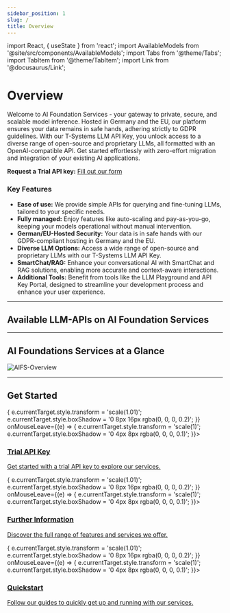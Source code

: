 ```yaml
---
sidebar_position: 1
slug: /
title: Overview
---
```


import React, { useState } from 'react';
import AvailableModels from '@site/src/components/AvailableModels';
import Tabs from '@theme/Tabs';
import TabItem from '@theme/TabItem';
import Link from '@docusaurus/Link';

# Overview

Welcome to AI Foundation Services - your gateway to private, secure, and scalable model inference. Hosted in Germany and the EU, our platform ensures your data remains in safe hands, adhering strictly to GDPR guidelines. With our T-Systems LLM API Key, you unlock access to a diverse range of open-source and proprietary LLMs, all formatted with an OpenAI-compatible API. Get started effortlessly with zero-effort migration and integration of your existing AI applications.
 
**Request a Trial API key:** [Fill out our form](https://docs.google.com/forms/d/e/1FAIpQLSdBDhCijYUIUeyJVTLzCy0rm55XgD2nG5supwtGRHXVfaX-fw/viewform)


### Key Features
 
- **Ease of use:** We provide simple APIs for querying and fine-tuning LLMs, tailored to your specific needs.
- **Fully managed:** Enjoy features like auto-scaling and pay-as-you-go, keeping your models operational without manual intervention.
- **German/EU-Hosted Security:** Your data is in safe hands with our GDPR-compliant hosting in Germany and the EU.
- **Diverse LLM Options:** Access a wide range of open-source and proprietary LLMs with our T-Systems LLM API Key.
- **SmartChat/RAG:** Enhance your conversational AI with SmartChat and RAG solutions, enabling more accurate and context-aware interactions.
-  **Additional Tools:** Benefit from tools like the LLM Playground and API Key Portal, designed to streamline your development process and enhance your user experience.
 
---


## Available LLM-APIs on AI Foundation Services

<AvailableModels />

---

## AI Foundations Services at a Glance

<div style={{ width: '100%', margin: '0 auto' }}>
  <img src="/img/AIFS-Overview.png" alt="AIFS-Overview" style={{ width: '100%', height: 'auto', display: 'block' }} />
</div>

---

## Get Started

<div style={{ display: 'flex', justifyContent: 'space-around', gap: '16px', marginTop: '20px' }}>
  <div style={{ flex: '1 1 30%', position: 'relative', borderRadius: '8px', padding: '16px', backgroundColor: '#E6EAF0', color: '#333', textAlign: 'center', height: '130px', overflow: 'hidden', boxShadow: '0 4px 8px rgba(0, 0, 0, 0.1)', transition: 'transform 0.3s, boxShadow 0.3s' }} onMouseEnter={(e) => { e.currentTarget.style.transform = 'scale(1.01)'; e.currentTarget.style.boxShadow = '0 8px 16px rgba(0, 0, 0, 0.2)'; }} onMouseLeave={(e) => { e.currentTarget.style.transform = 'scale(1)'; e.currentTarget.style.boxShadow = '0 4px 8px rgba(0, 0, 0, 0.1)'; }}>
    <a href="https://docs.google.com/forms/d/e/1FAIpQLSdBDhCijYUIUeyJVTLzCy0rm55XgD2nG5supwtGRHXVfaX-fw/viewform" style={{ textDecoration: 'none', color: 'inherit', position: 'relative', zIndex: 1 }}>
      <h3>Trial API Key</h3>
      <p>Get started with a trial API key to explore our services.</p>
    </a>
  </div>

  <div style={{ flex: '1 1 30%', position: 'relative', borderRadius: '8px', padding: '16px', backgroundColor: '#D8E2F1', color: '#333', textAlign: 'center', height: '130px', overflow: 'hidden', boxShadow: '0 4px 8px rgba(0, 0, 0, 0.1)', transition: 'transform 0.3s, boxShadow 0.3s' }} onMouseEnter={(e) => { e.currentTarget.style.transform = 'scale(1.01)'; e.currentTarget.style.boxShadow = '0 8px 16px rgba(0, 0, 0, 0.2)'; }} onMouseLeave={(e) => { e.currentTarget.style.transform = 'scale(1)'; e.currentTarget.style.boxShadow = '0 4px 8px rgba(0, 0, 0, 0.1)'; }}>
    <a href="./Introduction" style={{ textDecoration: 'none', color: 'inherit', position: 'relative', zIndex: 1 }}>
      <h3>Further Information</h3>
      <p>Discover the full range of features and services we offer.</p>
    </a>
  </div>

  <div style={{ flex: '1 1 30%', position: 'relative', borderRadius: '8px', padding: '16px', backgroundColor: '#EFE7DD', color: '#333', textAlign: 'center', height: '130px', overflow: 'hidden', boxShadow: '0 4px 8px rgba(0, 0, 0, 0.1)', transition: 'transform 0.3s, boxShadow 0.3s' }} onMouseEnter={(e) => { e.currentTarget.style.transform = 'scale(1.01)'; e.currentTarget.style.boxShadow = '0 8px 16px rgba(0, 0, 0, 0.2)'; }} onMouseLeave={(e) => { e.currentTarget.style.transform = 'scale(1)'; e.currentTarget.style.boxShadow = '0 4px 8px rgba(0, 0, 0, 0.1)'; }}>
    <a href="./Quickstart" style={{ textDecoration: 'none', color: 'inherit', position: 'relative', zIndex: 1 }}>
      <h3>Quickstart</h3>
      <p>Follow our guides to quickly get up and running with our services.</p>
    </a>
  </div>
</div>

